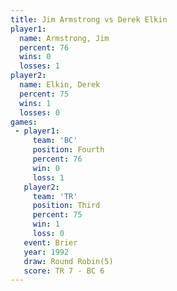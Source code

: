 ```yaml
---
title: Jim Armstrong vs Derek Elkin
player1:              
  name: Armstrong, Jim
  percent: 76         
  wins: 0             
  losses: 1           
player2:              
  name: Elkin, Derek  
  percent: 75         
  wins: 1             
  losses: 0           
games:
 - player1:          
     team: 'BC'      
     position: Fourth
     percent: 76     
     win: 0          
     loss: 1         
   player2:         
     team: 'TR'     
     position: Third
     percent: 75    
     win: 1         
     loss: 0        
   event: Brier        
   year: 1992          
   draw: Round Robin(5)
   score: TR 7 - BC 6  
---
```

